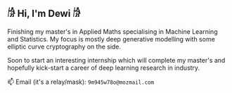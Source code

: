 ## 𓀙 Hi, I'm Dewi 𓀙

Finishing my master's in Applied Maths specialising in Machine Learning and Statistics. My focus is mostly deep generative modelling with some elliptic curve cryptography on the side.

Soon to start an interesting internship which will complete my master's and hopefully kick-start a career of deep learning research in industry.

📫 Email (it's a relay/mask): `9m945w78o@mozmail.com`
